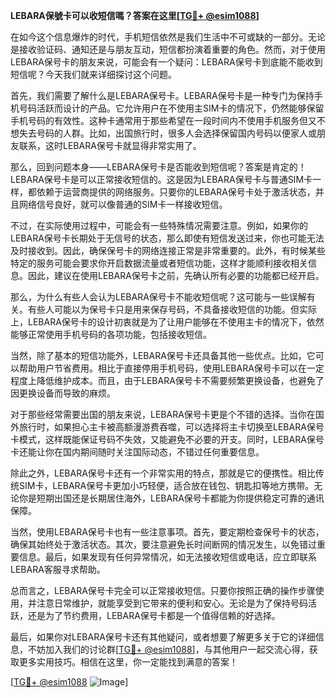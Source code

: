 **LEBARA保號卡可以收短信嗎？答案在这里[[TG💪+ @esim1088](https://t.me/s/esim1088)]**

在如今这个信息爆炸的时代，手机短信依然是我们生活中不可或缺的一部分。无论是接收验证码、通知还是与朋友互动，短信都扮演着重要的角色。然而，对于使用LEBARA保号卡的朋友来说，可能会有一个疑问：LEBARA保号卡到底能不能收到短信呢？今天我们就来详细探讨这个问题。

首先，我们需要了解什么是LEBARA保号卡。LEBARA保号卡是一种专门为保持手机号码活跃而设计的产品。它允许用户在不使用主SIM卡的情况下，仍然能够保留手机号码的有效性。这种卡通常用于那些希望在一段时间内不使用手机服务但又不想失去号码的人群。比如，出国旅行时，很多人会选择保留国内号码以便家人或朋友联系，这时LEBARA保号卡就显得非常实用了。

那么，回到问题本身——LEBARA保号卡是否能收到短信呢？答案是肯定的！LEBARA保号卡是可以正常接收短信的。这是因为LEBARA保号卡与普通SIM卡一样，都依赖于运营商提供的网络服务。只要你的LEBARA保号卡处于激活状态，并且网络信号良好，就可以像普通的SIM卡一样接收短信。

不过，在实际使用过程中，可能会有一些特殊情况需要注意。例如，如果你的LEBARA保号卡长期处于无信号的状态，那么即使有短信发送过来，你也可能无法及时接收到。因此，确保保号卡的网络连接正常是非常重要的。此外，有时候某些特定的服务可能会要求你开启数据流量或者短信功能，这样才能顺利接收相关信息。因此，建议在使用LEBARA保号卡之前，先确认所有必要的功能都已经开启。

那么，为什么有些人会认为LEBARA保号卡不能收短信呢？这可能与一些误解有关。有些人可能以为保号卡只是用来保存号码，不具备接收短信的功能。但实际上，LEBARA保号卡的设计初衷就是为了让用户能够在不使用主卡的情况下，依然能够正常使用手机号码的各项功能，包括接收短信。

当然，除了基本的短信功能外，LEBARA保号卡还具备其他一些优点。比如，它可以帮助用户节省费用。相比于直接停用手机号码，使用LEBARA保号卡可以在一定程度上降低维护成本。而且，由于LEBARA保号卡不需要频繁更换设备，也避免了因更换设备而导致的麻烦。

对于那些经常需要出国的朋友来说，LEBARA保号卡更是个不错的选择。当你在国外旅行时，如果担心主卡被高额漫游费吞噬，可以选择将主卡切换至LEBARA保号卡模式，这样既能保证号码不失效，又能避免不必要的开支。同时，LEBARA保号卡还能让你在国内期间随时关注国际动态，不错过任何重要信息。

除此之外，LEBARA保号卡还有一个非常实用的特点，那就是它的便携性。相比传统SIM卡，LEBARA保号卡更加小巧轻便，适合放在钱包、钥匙扣等地方携带。无论你是短期出国还是长期居住海外，LEBARA保号卡都能为你提供稳定可靠的通讯保障。

当然，使用LEBARA保号卡也有一些注意事项。首先，要定期检查保号卡的状态，确保其始终处于激活状态。其次，要注意避免长时间断网的情况发生，以免错过重要信息。最后，如果发现有任何异常情况，如无法接收短信或电话，应立即联系LEBARA客服寻求帮助。

总而言之，LEBARA保号卡完全可以正常接收短信。只要你按照正确的操作步骤使用，并注意日常维护，就能享受到它带来的便利和安心。无论是为了保持号码活跃，还是为了节约费用，LEBARA保号卡都是一个值得信赖的好选择。

最后，如果你对LEBARA保号卡还有其他疑问，或者想要了解更多关于它的详细信息，不妨加入我们的讨论群[[TG💪+ @esim1088](https://t.me/s/esim1088)]，与其他用户一起交流心得，获取更多实用技巧。相信在这里，你一定能找到满意的答案！

[[TG💪+ @esim1088](https://t.me/s/esim1088) ![Image](https://i.postimg.cc/4NQfJmqS/Snipaste-2025-05-13-00-14-12.png)]